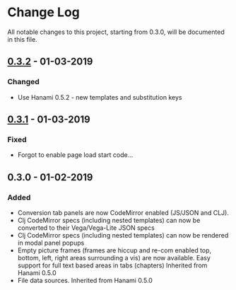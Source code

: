 # Change Log
All notable changes to this project, starting from 0.3.0, will be documented in this file.


## [0.3.2] - 01-03-2019
### Changed
- Use Hanami 0.5.2 - new templates and substitution keys

## [0.3.1] - 01-03-2019
### Fixed
- Forgot to enable page load start code...

## 0.3.0 - 01-02-2019
### Added
- Conversion tab panels are now CodeMirror enabled (JS/JSON and CLJ).
- Clj CodeMirror specs (including nested templates) can now be converted to their Vega/Vega-Lite JSON specs
- Clj CodeMirror specs (including nested templates) can now be rendered in modal panel popups
- Empty picture frames (frames are hiccup and re-com enabled top, bottom, left, right areas surrounding a vis) are now available. Easy support for full text based areas in tabs (chapters) Inherited from Hanami 0.5.0
- File data sources. Inherited from Hanami 0.5.0


[0.3.2]: https://github.com/jsa-aerial/saite/compare/0.3.1...0.3.2
[0.3.1]: https://github.com/jsa-aerial/saite/compare/0.3.0...0.3.1
[0.3.0]: https://github.com/jsa-aerial/saite/compare/0.2.0...0.3.0
